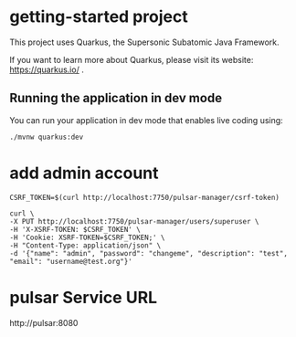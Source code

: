 # getting-started project

This project uses Quarkus, the Supersonic Subatomic Java Framework.

If you want to learn more about Quarkus, please visit its website: https://quarkus.io/ .

## Running the application in dev mode

You can run your application in dev mode that enables live coding using:
```
./mvnw quarkus:dev
```

# add admin account
```
CSRF_TOKEN=$(curl http://localhost:7750/pulsar-manager/csrf-token)

curl \
-X PUT http://localhost:7750/pulsar-manager/users/superuser \
-H 'X-XSRF-TOKEN: $CSRF_TOKEN' \
-H 'Cookie: XSRF-TOKEN=$CSRF_TOKEN;' \
-H "Content-Type: application/json" \
-d '{"name": "admin", "password": "changeme", "description": "test", "email": "username@test.org"}'
```

# pulsar Service URL
  http://pulsar:8080
